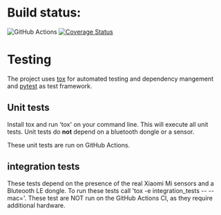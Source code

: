 # Build status:
![GitHub Actions](https://github.com/basnijholt/miflora/workflows/tox/badge.svg)
[![Coverage Status](https://coveralls.io/repos/github/basnijholt/miflora/badge.svg?branch=master)](https://coveralls.io/github/basnijholt/miflora?branch=master)

# Testing
The project uses [tox](https://tox.readthedocs.io/en/latest/) for automated testing and dependency mangement and
[pytest](https://docs.pytest.org/en/latest/) as test framework.

## Unit tests
Install tox and run 'tox' on your command line. This will execute all unit tests. Unit tests do **not** depend on a
bluetooth dongle or a sensor.

These unit tests are run on GitHub Actions.

## integration tests
These tests depend on the presence of the real Xiaomi Mi sensors and a Bluteooth LE dongle.
To run these tests call 'tox -e integration_tests -- --mac=<mac of your sensor>'. These test are NOT run on
the GitHub Actions CI, as they require additional hardware.
